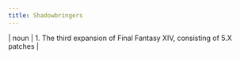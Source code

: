 ```yaml
---
title: Shadowbringers
---
```

| noun | 1.  	The third expansion of Final Fantasy XIV, consisting of 5.X patches	|